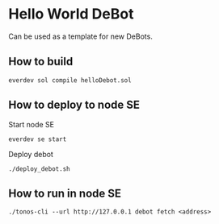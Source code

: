 # Hello World DeBot

Can be used as a template for new DeBots.

## How to build

    everdev sol compile helloDebot.sol

## How to deploy to node SE

Start node SE

    everdev se start

Deploy debot

    ./deploy_debot.sh

## How to run in node SE

    ./tonos-cli --url http://127.0.0.1 debot fetch <address>

